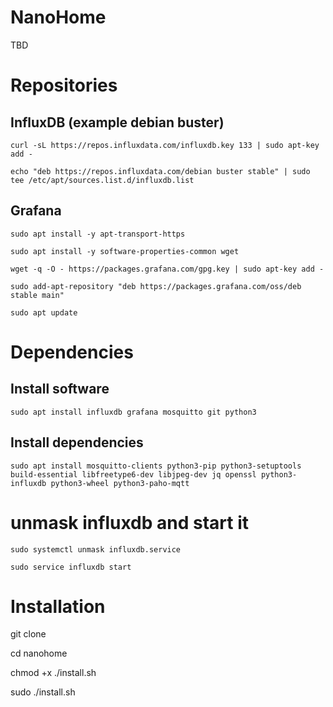 # NanoHome

TBD


# Repositories

## InfluxDB (example debian buster)

`curl -sL https://repos.influxdata.com/influxdb.key 133 | sudo apt-key add -`

`echo "deb https://repos.influxdata.com/debian buster stable" | sudo tee /etc/apt/sources.list.d/influxdb.list`


## Grafana
`sudo apt install -y apt-transport-https`

`sudo apt install -y software-properties-common wget`

`wget -q -O - https://packages.grafana.com/gpg.key | sudo apt-key add -`

`sudo add-apt-repository "deb https://packages.grafana.com/oss/deb stable main"`

`sudo apt update`

# Dependencies

## Install software
`sudo apt install influxdb grafana mosquitto git python3`

## Install dependencies
`sudo apt install mosquitto-clients python3-pip python3-setuptools build-essential libfreetype6-dev libjpeg-dev jq openssl python3-influxdb python3-wheel python3-paho-mqtt`

# unmask influxdb and start it
`sudo systemctl unmask influxdb.service`

`sudo service influxdb start`

# Installation

git clone

cd nanohome

chmod +x ./install.sh

sudo ./install.sh
